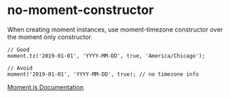 # no-moment-constructor

When creating moment instances, use moment-timezone constructor over the moment only constructor.

    // Good
    moment.tz('2019-01-01', 'YYYY-MM-DD', true, 'America/Chicago');
     
    // Avoid
    moment('2019-01-01', 'YYYY-MM-DD', true); // no timezone info
    
[Moment.js Documentation](https://momentjs.com/timezone/docs/#/using-timezones/parsing-in-zone/)
